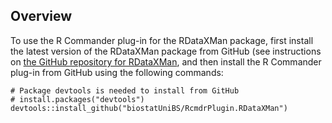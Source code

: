 Overview
--------

To use the R Commander plug-in for the RDataXMan package, first install the 
latest version of the RDataXMan package from GitHub (see instructions on 
[the GitHub repository for RDataXMan](https://github.com/nyilin/RDataXMan), and
then install the R Commander plug-in from GitHub using the following commands:

    # Package devtools is needed to install from GitHub
    # install.packages("devtools")
    devtools::install_github("biostatUniBS/RcmdrPlugin.RDataXMan")
